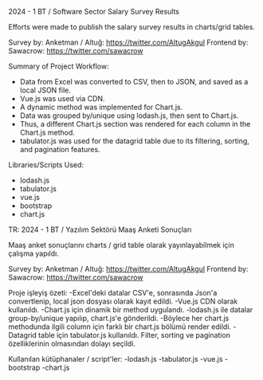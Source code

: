 
2024 - 1 BT / Software Sector Salary Survey Results

Efforts were made to publish the salary survey results in charts/grid tables.

Survey by: Anketman / Altuğ: https://twitter.com/AltugAkgul
Frontend by: Sawacrow: https://twitter.com/sawacrow

Summary of Project Workflow:
- Data from Excel was converted to CSV, then to JSON, and saved as a local JSON file.
- Vue.js was used via CDN.
- A dynamic method was implemented for Chart.js.
- Data was grouped by/unique using lodash.js, then sent to Chart.js.
- Thus, a different Chart.js section was rendered for each column in the Chart.js method.
- tabulator.js was used for the datagrid table due to its filtering, sorting, and pagination features.

Libraries/Scripts Used:
- lodash.js
- tabulator.js
- vue.js
- bootstrap
- chart.js

TR:
2024 - 1 BT / Yazılım Sektörü Maaş Anketi Sonuçları

Maaş anket sonuçlarını charts / grid table olarak yayınlayabilmek için çalışma yapıldı.

Survey by: Anketman / Altuğ: https://twitter.com/AltugAkgul
Frontend by: Sawacrow: https://twitter.com/sawacrow

Proje işleyiş özeti:
-Excel'deki datalar CSV'e, sonrasında Json'a convertlenip, local json dosyası olarak kayıt edildi.
-Vue.js CDN olarak kullanıldı.
-Chart.js için dinamik bir method uygulandı.
-lodash.js ile datalar group-by/unique yapılıp, chart.js'e gönderildi.
-Böylece her chart.js methodunda ilgili column için farklı bir chart.js bölümü render edildi.
-Datagrid table için tabulator.js kullanıldı. Filter, sorting ve pagination özelliklerinin olmasından dolayı seçildi.

Kullanılan kütüphanaler / script'ler:
-lodash.js
-tabulator.js
-vue.js
-bootstrap
-chart.js